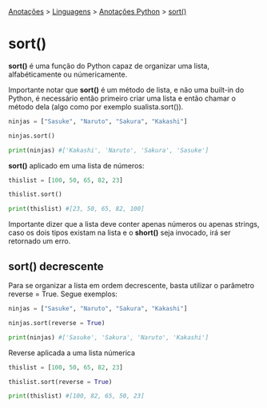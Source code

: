 <link rel="stylesheet" type="text/css" href="../../CSS/dark-theme.css">

[Anotações](../../) > [Linguagens](../Index.md) > [Anotações Python](./Index.md) > [sort()](./SortList.md)

# sort()

**sort()** é uma função do Python capaz de organizar uma lista, alfabéticamente ou númericamente. 

Importante notar que **sort()** é um método de lista, e não uma built-in do Python, é necessário então primeiro criar uma lista e então chamar o método dela (algo como por exemplo sualista.sort()).

```python
ninjas = ["Sasuke", "Naruto", "Sakura", "Kakashi"]

ninjas.sort()

print(ninjas) #['Kakashi', 'Naruto', 'Sakura', 'Sasuke']
```

**sort()** aplicado em uma lista de números:
```python
thislist = [100, 50, 65, 82, 23]

thislist.sort()

print(thislist) #[23, 50, 65, 82, 100]
```

Importante dizer que a lista deve conter apenas números ou apenas strings, caso os dois tipos existam na lista e o **short()** seja invocado, irá ser retornado um erro.

## sort() decrescente
Para se organizar a lista em ordem decrescente, basta utilizar o parâmetro reverse = True. Segue exemplos:

```python
ninjas = ["Sasuke", "Naruto", "Sakura", "Kakashi"]

ninjas.sort(reverse = True) 

print(ninjas) #['Sasuke', 'Sakura', 'Naruto', 'Kakashi']
```

Reverse aplicada a uma lista númerica
```python
thislist = [100, 50, 65, 82, 23]

thislist.sort(reverse = True)

print(thislist) #[100, 82, 65, 50, 23]
```